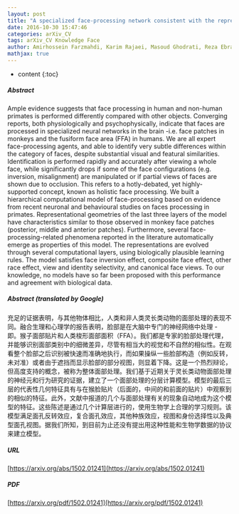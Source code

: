 ```yaml
---
layout: post
title: "A specialized face-processing network consistent with the representational geometry of monkey face patches"
date: 2016-10-30 15:47:46
categories: arXiv_CV
tags: arXiv_CV Knowledge Face
author: Amirhossein Farzmahdi, Karim Rajaei, Masoud Ghodrati, Reza Ebrahimpour, Seyed-Mahdi Khaligh-Razavi
mathjax: true
---
```


* content
{:toc}

##### Abstract
Ample evidence suggests that face processing in human and non-human primates is performed differently compared with other objects. Converging reports, both physiologically and psychophysically, indicate that faces are processed in specialized neural networks in the brain -i.e. face patches in monkeys and the fusiform face area (FFA) in humans. We are all expert face-processing agents, and able to identify very subtle differences within the category of faces, despite substantial visual and featural similarities. Identification is performed rapidly and accurately after viewing a whole face, while significantly drops if some of the face configurations (e.g. inversion, misalignment) are manipulated or if partial views of faces are shown due to occlusion. This refers to a hotly-debated, yet highly-supported concept, known as holistic face processing. We built a hierarchical computational model of face-processing based on evidence from recent neuronal and behavioural studies on faces processing in primates. Representational geometries of the last three layers of the model have characteristics similar to those observed in monkey face patches (posterior, middle and anterior patches). Furthermore, several face-processing-related phenomena reported in the literature automatically emerge as properties of this model. The representations are evolved through several computational layers, using biologically plausible learning rules. The model satisfies face inversion effect, composite face effect, other race effect, view and identity selectivity, and canonical face views. To our knowledge, no models have so far been proposed with this performance and agreement with biological data.

##### Abstract (translated by Google)
充足的证据表明，与其他物体相比，人类和非人类灵长类动物的面部处理的表现不同。融合生理和心理学的报告表明，脸部是在大脑中专门的神经网络中处理 - 即。猴子面部贴片和人类梭形面部面积（FFA）。我们都是专家的脸部处理代理，并能够识别面部类别中的细微差异，尽管有相当大的视觉和不自然的相似性。在观看整个脸部之后识别被快速而准确地执行，而如果操纵一些脸部构造（例如反转，未对准）或者由于遮挡而显示脸部的部分视图，则显着下降。这是一个热烈辩论，但高度支持的概念，被称为整体面部处理。我们基于近期关于灵长类动物面部处理的神经元和行为研究的证据，建立了一个面部处理的分层计算模型。模型的最后三层的代表性几何特征具有与在猴脸贴片（后面的，中间的和前面的贴片）中观察到的相似的特征。此外，文献中报道的几个与面部处理有关的现象自动地成为这个模型的特征。这些陈述是通过几个计算层进行的，使用生物学上合理的学习规则。该模型满足面孔反转效应，复合面孔效应，其他种族效应，视图和身份选择性以及典型面孔视图。据我们所知，到目前为止还没有提出用这种性能和生物学数据的协议来建立模型。

##### URL
[https://arxiv.org/abs/1502.01241](https://arxiv.org/abs/1502.01241)

##### PDF
[https://arxiv.org/pdf/1502.01241](https://arxiv.org/pdf/1502.01241)

